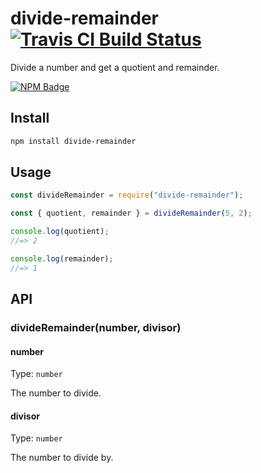 # divide-remainder [![Travis CI Build Status](https://img.shields.io/travis/com/Richienb/divide-remainder/master.svg?style=for-the-badge)](https://travis-ci.com/Richienb/divide-remainder)

Divide a number and get a quotient and remainder.

[![NPM Badge](https://nodei.co/npm/divide-remainder.png)](https://npmjs.com/package/divide-remainder)

## Install

```sh
npm install divide-remainder
```

## Usage

```js
const divideRemainder = require("divide-remainder");

const { quotient, remainder } = divideRemainder(5, 2);

console.log(quotient);
//=> 2

console.log(remainder);
//=> 1
```

## API

### divideRemainder(number, divisor)

#### number

Type: `number`

The number to divide.

#### divisor

Type: `number`

The number to divide by.
